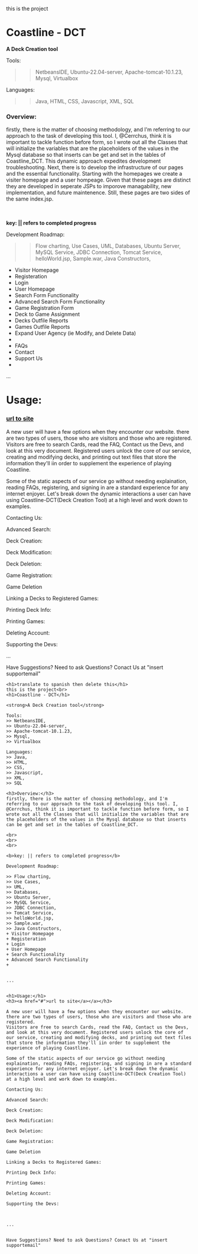 this is the project<br>
<h1>Coastline - DCT</h1>

<strong>A Deck Creation tool</strong>

Tools: 
>> NetbeansIDE,
>> Ubuntu-22.04-server,
>> Apache-tomcat-10.1.23,
>> Mysql,
>> Virtualbox

Languages:
>> Java,
>> HTML,
>> CSS,
>> Javascript,
>> XML,
>> SQL

<h3>Overview:</h3>
firstly, there is the matter of choosing methodology, and I'm referring to our approach to the task of developing this tool. I, @Cerrchus, think it is important to tackle function before form, so I wrote out all the Classes that will initialize the variables that are the placeholders of the values in the Mysql database so that inserts can be get and set in the tables of Coastline_DCT. This dynamic approach expedites development troubleshooting. Next, there is to develop the infrastructure of our pages and the essential functionality. Starting with the homepages we create a visiter homepage and a user hompeage. Given that these pages are distinct they are developed in seperate JSPs to imporove managability, new implementation, and future maintenence. Still, these pages are two sides of the same index.jsp. 

<br>
<br>
<br>

<b>key: || refers to completed progress</b>

Development Roadmap:

>> Flow charting,
>> Use Cases,
>> UML,
>> Databases,
>> Ubuntu Server,
>> MySQL Service,
>> JDBC Connection,
>> Tomcat Service,
>> helloWorld.jsp,
>> Sample.war,
>> Java Constructors,
+ Visitor Homepage
+ Registeration
+ Login
+ User Homepage
+ Search Form Functionality
+ Advanced Search Form Functionality
+ Game Registration Form
+ Deck to Game Assignment
+ Decks Outfile Reports
+ Games Outfile Reports
+ Expand User Agency (ie Modify, and Delete Data)
+ 
+ FAQs
+ Contact
+ Support Us
+ 


...


<h1>Usage:</h1>
<h3><a href="#">url to site</a></a></h3>

A new user will have a few options when they encounter our website. there are two types of users, those who are visitors and those who are registered.
Visitors are free to search Cards, read the FAQ, Contact us the Devs, and look at this very document. Registered users unlock the core of our service, creating and modifying decks, and printing out text files that store the information they'll iin order to supplement the experience of playing Coastline.

Some of the static aspects of our service go without needing explaination, reading FAQs, registering, and signing in are a standard experience for any internet enjoyer. Let's break down the dynamic interactions a user can have using Coastline-DCT(Deck Creation Tool) at a high level and work down to examples.

Contacting Us:

Advanced Search:

Deck Creation:

Deck Modification:

Deck Deletion:

Game Registration:

Game Deletion

Linking a Decks to Registered Games:

Printing Deck Info:

Printing Games:

Deleting Account:

Supporting the Devs:



...


Have Suggestions? Need to ask Questions? Conact Us at "insert supportemail"


~~~~~~~~~~~~~~~~~~~~~~~~~~~~~~~~~~~~~~~~~~~~~~~~~~~~~~~~~~~~~~~~~~~~~~~~~~~~~~~~~~~~~~~~~~~~~~~~~~~~~~~~~
<h1>translate to spanish then delete this</h1>
this is the project<br>
<h1>Coastline - DCT</h1>

<strong>A Deck Creation tool</strong>

Tools: 
>> NetbeansIDE,
>> Ubuntu-22.04-server,
>> Apache-tomcat-10.1.23,
>> Mysql,
>> Virtualbox

Languages:
>> Java,
>> HTML,
>> CSS,
>> Javascript,
>> XML,
>> SQL

<h3>Overview:</h3>
firstly, there is the matter of choosing methodology, and I'm referring to our approach to the task of developing this tool. I, @Cerrchus, think it is important to tackle function before form, so I wrote out all the Classes that will initialize the variables that are the placeholders of the values in the Mysql database so that inserts can be get and set in the tables of Coastline_DCT.

<br>
<br>
<br>

<b>key: || refers to completed progress</b>

Development Roadmap:

>> Flow charting,
>> Use Cases,
>> UML,
>> Databases,
>> Ubuntu Server,
>> MySQL Service,
>> JDBC Connection,
>> Tomcat Service,
>> helloWorld.jsp,
>> Sample.war,
>> Java Constructors,
+ Visitor Homepage
+ Registeration
+ Login
+ User Homepage
+ Search Functionality
+ Advanced Search Functionality
+ 


...


<h1>Usage:</h1>
<h3><a href="#">url to site</a></a></h3>

A new user will have a few options when they encounter our website. there are two types of users, those who are visitors and those who are registered.
Visitors are free to search Cards, read the FAQ, Contact us the Devs, and look at this very document. Registered users unlock the core of our service, creating and modifying decks, and printing out text files that store the information they'll iin order to supplement the experience of playing Coastline.

Some of the static aspects of our service go without needing explaination, reading FAQs, registering, and signing in are a standard experience for any internet enjoyer. Let's break down the dynamic interactions a user can have using Coastline-DCT(Deck Creation Tool) at a high level and work down to examples.

Contacting Us:

Advanced Search:

Deck Creation:

Deck Modification:

Deck Deletion:

Game Registration:

Game Deletion

Linking a Decks to Registered Games:

Printing Deck Info:

Printing Games:

Deleting Account:

Supporting the Devs:



...


Have Suggestions? Need to ask Questions? Conact Us at "insert supportemail"
